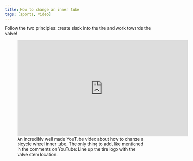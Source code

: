 ```yaml
---
title: How to change an inner tube
tags: [sports, video]
---
```

Follow the two principles: create slack into the tire and work towards the valve!

<figure>
<iframe width="560" height="315" src="https://www.youtube.com/embed/Suh1-o6KBo8" title="YouTube video player" frameborder="0" allow="accelerometer; autoplay; clipboard-write; encrypted-media; gyroscope; picture-in-picture" allowfullscreen></iframe>
<figcaption>An incredibly well made <a href="https://youtu.be/Suh1-o6KBo8">YouTube video</a> about how to change a bicycle wheel inner tube. The only thing to add, like mentioned in the comments on YouTube: Line up the tire logo with the valve stem location.  </figcaption>
</figure>